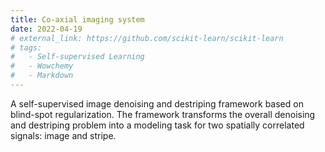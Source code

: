 ```yaml
---
title: Co-axial imaging system
date: 2022-04-19
# external_link: https://github.com/scikit-learn/scikit-learn
# tags:
#   - Self-supervised Learning
#   - Wowchemy
#   - Markdown
---
```


A self-supervised image denoising and destriping framework based on blind-spot regularization. The framework transforms the overall denoising and destriping problem into a modeling task for two spatially correlated signals: image and stripe.

<!--more-->
